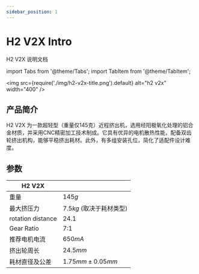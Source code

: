 ```yaml
---
sidebar_position: 1
---
```


# H2 V2X Intro

H2 V2X 说明文档

<!-- import lib start -->

import Tabs from '@theme/Tabs';
import TabItem from '@theme/TabItem';

<!-- import lib end -->

<img
  src={require('./img/h2-v2x-title.png').default}
  alt="h2 v2x" width="400"
/>

## 产品简介

H2 V2X 为一款超轻型（重量仅145克）近程挤出机，选用经阳极氧化处理的铝合金材质，并采用CNC精密加工技术制成。它具有优异的电机散热性能，配备双齿轮挤出机构，能够平稳挤出耗材。此外，有多组安装孔位，简化了适配件设计难度。

## 参数

| H2 V2X            |                           |
| ----------------- | ------------------------- |
| 重量              | $145 g$                   |
| 最大挤压力        | $7.5 kg$ (取决于耗材类型) |
| rotation distance | 24.1                      |
| Gear Ratio        | 7:1                       |
| 推荐电机电流      | $650 mA$                  |
| 挤出轮周长        | $24.5 mm$                 |
| 耗材直径及公差    | $1.75 mm \pm 0.05 mm$     |
